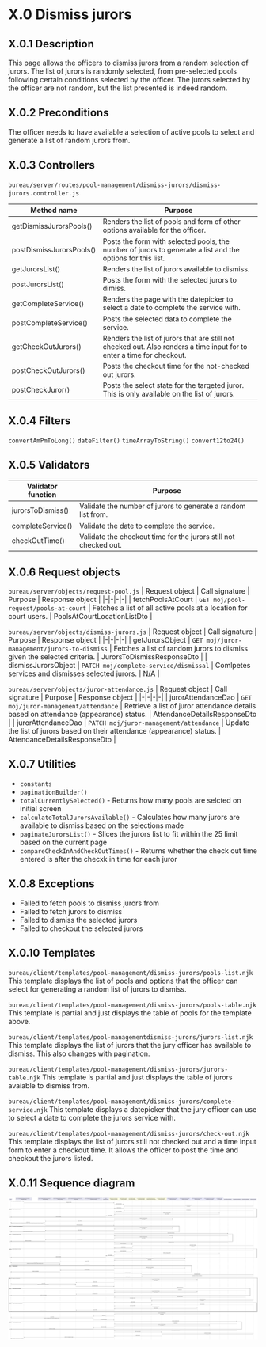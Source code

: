 # X.0 Dismiss jurors
## X.0.1 Description
This page allows the officers to dismiss jurors from a random selection of jurors.
The list of jurors is randomly selected, from pre-selected pools following certain conditions selected by the officer.
The jurors selected by the officer are not random, but the list presented is indeed random.

## X.0.2 Preconditions
The officer needs to have available a selection of active pools to select and generate a list of random jurors from.

## X.0.3 Controllers
`bureau/server/routes/pool-management/dismiss-jurors/dismiss-jurors.controller.js`

| Method name | Purpose |
|-|-|
| getDismissJurorsPools() | Renders the list of pools and form of other options available for the officer. |
| postDismissJurorsPools() | Posts the form with selected pools, the number of jurors to generate a list and the options for this list. |
| getJurorsList() | Renders the list of jurors available to dismiss. |
| postJurorsList() | Posts the form with the selected jurors to dimiss. |
| getCompleteService() | Renders the page with the datepicker to select a date to complete the service with. |
| postCompleteService() | Posts the selected data to complete the service. |
| getCheckOutJurors() | Renders the list of jurors that are still not checked out. Also renders a time input for to enter a time for checkout. |
| postCheckOutJurors() | Posts the checkout time for the not-checked out jurors. |
| postCheckJuror() | Posts the select state for the targeted juror. This is only available on the list of jurors. |

## X.0.4 Filters
`convertAmPmToLong()`
`dateFilter()`
`timeArrayToString()`
`convert12to24()`

## X.0.5 Validators
| Validator function | Purpose |
|-|-|
| jurorsToDismiss() | Validate the number of jurors to generate a random list from. |
| completeService() | Validate the date to complete the service. |
| checkOutTime() | Validate the checkout time for the jurors still not checked out. |

## X.0.6 Request objects
`bureau/server/objects/request-pool.js`
| Request object | Call signature | Purpose | Response object |
|-|-|-|-|
| fetchPoolsAtCourt | `GET moj/pool-request/pools-at-court` | Fetches a list of all active pools at a location for court users. | PoolsAtCourtLocationListDto |

`bureau/server/objects/dismiss-jurors.js`
| Request object | Call signature | Purpose | Response object |
|-|-|-|-|
| getJurorsObject | `GET moj/juror-management/jurors-to-dismiss` | Fetches a list of random jurors to dismiss given the selected criteria. | JurorsToDismissResponseDto |
| dismissJurorsObject | `PATCH moj/complete-service/dismissal` | Comlpetes services and dismisses selected jurors. | N/A |

`bureau/server/objects/juror-attendance.js`
| Request object | Call signature | Purpose | Response object |
|-|-|-|-|
| jurorAttendanceDao | `GET moj/juror-management/attendance` | Retrieve a list of juror attendance details based on attendance (appearance) status. | AttendanceDetailsResponseDto |
| jurorAttendanceDao | `PATCH moj/juror-management/attendance` | Update the list of jurors based on their attendance (appearance) status. | AttendanceDetailsResponseDto |

## X.0.7 Utilities
* `constants`
* `paginationBuilder()`
* `totalCurrentlySelected()` - Returns how many pools are selcted on initial screen
* `calculateTotalJurorsAvailable()` - Calculates how many jurors are available to dismiss based on the selections made
* `paginateJurorsList()` - Slices the jurors list to fit within the 25 limit based on the current page
* `compareCheckInAndCheckOutTimes()` - Returns whether the check out time entered is after the checxk in time for each juror

## X.0.8 Exceptions
* Failed to fetch pools to dismiss jurors from
* Failed to fetch jurors to dismiss
* Failed to dismiss the selected jurors
* Failed to checkout the selected jurors

## X.0.10 Templates
`bureau/client/templates/pool-management/dismiss-jurors/pools-list.njk`
This template displays the list of pools and options that the officer can select for generating a random list of jurors to dismiss.

`bureau/client/templates/pool-management/dismiss-jurors/pools-table.njk`
This template is partial and just displays the table of pools for the template above.

`bureau/client/templates/pool-managementdismiss-jurors/jurors-list.njk`
This template displays the list of jurors that the jury officer has available to dismiss. This also changes with pagination.

`bureau/client/templates/pool-management/dismiss-jurors/jurors-table.njk`
This template is partial and just displays the table of jurors avaiable to dismiss from.

`bureau/client/templates/pool-management/dismiss-jurors/complete-service.njk`
This template displays a datepicker that the jury officer can use to select a date to complete the jurors service with.

`bureau/client/templates/pool-management/dismiss-jurors/check-out.njk`
This template displays the list of jurors still not checked out and a time input form to enter a checkout time. It allows the officer to post the time and checkout the jurors listed.

## X.0.11 Sequence diagram
![](../../../../umls/dismiss-jurors.svg)